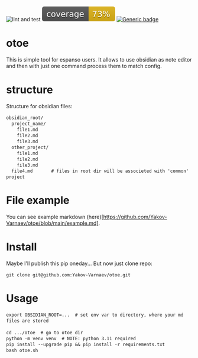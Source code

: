 ![lint and test](https://github.com/Yakov-Varnaev/otoe/actions/workflows/lint_and_test.yml/badge.svg)
![coverage](https://github.com/Yakov-Varnaev/otoe/blob/main/coverage.svg?raw=true)
[![Generic badge](https://img.shields.io/badge/python-3.11-blue.svg)](https://shields.io/)


# otoe
This is simple tool for espanso users. It allows to use obsidian as note editor and then with just one command process them to match config.


# structure
Structure for obsidian files:

```
obsidian_root/
  project_name/
    file1.md
    file2.md
    file3.md
  other_project/
    file1.md
    file2.md
    file3.md
  file4.md       # files in root dir will be associeted with 'common' project
```

# File example

You can see example markdown (here)[https://github.com/Yakov-Varnaev/otoe/blob/main/example.md].

# Install

Maybe I'll publish this pip oneday... But now just clone repo:

```
git clone git@github.com:Yakov-Varnaev/otoe.git
```

# Usage

```
export OBSIDIAN_ROOT=...  # set env var to directory, where your md files are stored

cd .../otoe  # go to otoe dir
python -m venv venv  # NOTE: python 3.11 required
pip install --upgrade pip && pip install -r requirements.txt
bash otoe.sh
```
